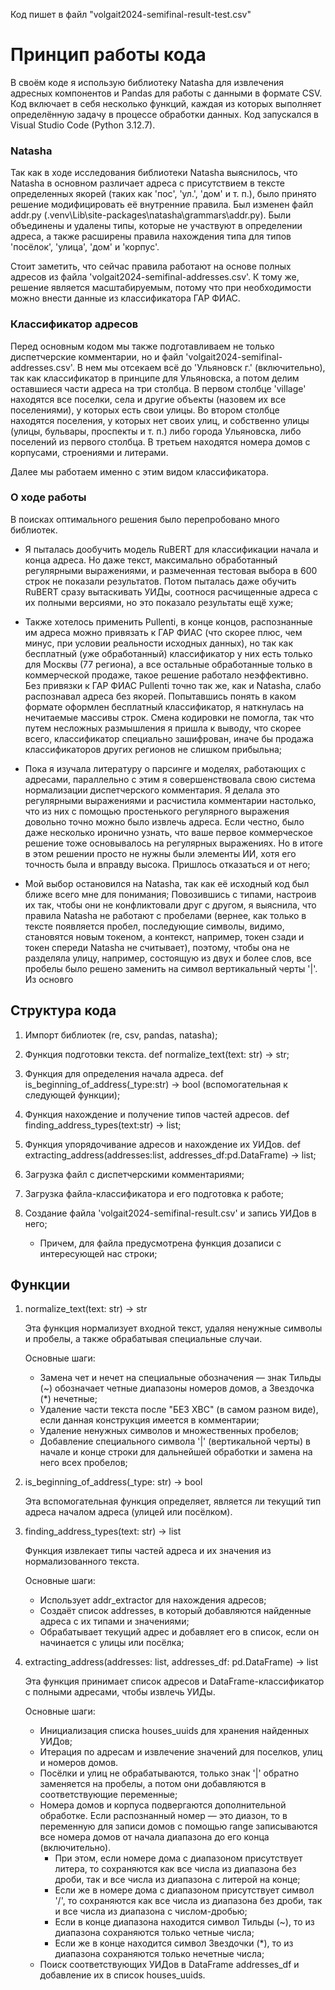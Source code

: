 Код пишет в файл "volgait2024-semifinal-result-test.csv"

# Принцип работы кода
В своём коде я использую библиотеку Natasha для извлечения адресных компонентов и Pandas для работы с данными в формате CSV. Код включает в себя несколько функций, каждая из которых выполняет определённую задачу в процессе обработки данных. Код запускался в Visual Studio Code (Python 3.12.7).

### Natasha
Так как в ходе исследования библиотеки Natasha выяснилось, что Natasha в основном различает адреса с присутствием в тексте определенных якорей (таких как 'пос', 'ул.', 'дом' и т. п.), было принято решение модифицировать её внутренние правила. Был изменен файл addr.py (\.venv\Lib\site-packages\natasha\grammars\addr.py). Были объединены и удалены типы, которые не участвуют в определении адреса, а также расширены правила нахождения типа для типов 'посёлок', 'улица', 'дом' и 'корпус'.

Стоит заметить, что сейчас правила работают на основе полных адресов из файла 'volgait2024-semifinal-addresses.csv'. К тому же, решение является масштабируемым, потому что при необходимости можно внести данные из классификатора ГАР ФИАС.

### Классификатор адресов
Перед основным кодом мы также подготавливаем не только диспетчерские комментарии, но и файл 'volgait2024-semifinal-addresses.csv'. В нем мы отсекаем всё до 'Ульяновск г.' (включительно), так как классификатор в принципе для Ульяновска, а потом делим оставшиеся части адреса на три столбца. В первом столбце 'village' находятся все поселки, села и другие объекты (назовем их все поселениями), у которых есть свои улицы. Во втором столбце находятся поселения, у которых нет своих улиц, и собственно улицы (улицы, бульвары, проспекты и т. п.) либо города Ульяновска, либо поселений из первого столбца. В третьем находятся номера домов с корпусами, строениями и литерами.

Далее мы работаем именно с этим видом классификатора.


### О ходе работы
В поисках оптимального решения было перепробовано много библиотек. 
* Я пыталась дообучить модель RuBERT для классификации начала и конца адреса. Но даже текст, максимально обработанный регулярными выражениями, и размеченная тестовая выбора в 600 строк не показали результатов. Потом пыталась даже обучить RuBERT сразу вытаскивать УИДы, соотнося расчищенные адреса с их полными версиями, но это показало результаты ещё хуже;

* Также хотелось применить Pullenti, в конце концов, распознанные им адреса можно привязать к ГАР ФИАС (что скорее плюс, чем минус, при условии реальности исходных данных), но так как бесплатный (уже обработанный) классификатор у них есть только для Москвы (77 региона), а все остальные обработанные только в коммерческой продаже, такое решение работало неэффективно. Без привязки к ГАР ФИАС Pullenti точно так же, как и Natasha, слабо распознавал адреса без якорей. Попытавшись понять в каком формате оформлен бесплатный классификатор, я наткнулась на нечитаемые массивы строк. Смена кодировки не помогла, так что путем несложных размышления я пришла к выводу, что скорее всего, классификатор специально зашифрован, иначе бы продажа классификаторов других регионов не слишком прибыльна;

* Пока я изучала литературу о парсинге и моделях, работающих с адресами, параллельно с этим я совершенствовала свою система нормализации диспетчерского комментария. Я делала это регулярными выражениями и расчистила комментарии настолько, что из них с помощью простенького регулярного выражения довольно точно можно было извлечь адреса. Если честно, было даже несколько иронично узнать, что ваше первое коммерческое решение тоже основывалось на регулярных выражениях. Но в итоге в этом решении просто не нужны были элементы ИИ, хотя его точность была и вправду высока. Пришлось отказаться и от него;

* Мой выбор остановился на Natasha, так как её исходный код был ближе всего мне для понимания; Повозившись с типами, настроив их так, чтобы они не конфликтовали друг с другом, я выяснила, что правила Natasha не работают с пробелами (вернее, как только в тексте появляется пробел, последующие символы, видимо, становятся новым токеном, а контекст, например, токен сзади и токен спереди Natasha не считывает), поэтому, чтобы она не разделяла улицу, например, состоящую из двух и более слов, все пробелы было решено заменить на символ вертикальный черты '|'. Из основго


## Структура кода
1.  Импорт библиотек (re, csv, pandas, natasha);

2.  Функция подготовки текста. def normalize_text(text: str) -> str;

3. Функция для определения начала адреса. def is_beginning_of_address(_type:str) -> bool (вспомогательная к следующей функции);

4. Функция нахождение и получение типов частей адресов. def finding_address_types(text:str) -> list;

5. Функция упорядочивание адресов и нахождение их УИДов. def extracting_address(addresses:list, addresses_df:pd.DataFrame) -> list;

6. Загрузка файл с диспетчерскими комментариями;

7. Загрузка файла-классификатора и его подготовка к работе;

8. Создание файла 'volgait2024-semifinal-result.csv' и запись УИДов в него; 
    * Причем, для файла предусмотрена функция дозаписи с интересующей нас строки;


## Функции
1. normalize_text(text: str) -> str

    Эта функция нормализует входной текст, удаляя ненужные символы и пробелы, а также обрабатывая специальные случаи.

    Основные шаги:

    * Замена чет и нечет на специальные обозначения — знак Тильды (~) обозначает четные диапазоны номеров домов, а Звездочка (*) нечетные;
    * Удаление части текста после "БЕЗ ХВС" (в самом разном виде), если данная конструкция имеется в комментарии;
    * Удаление ненужных символов и множественных пробелов;
    * Добавление специального символа '|' (вертикальной черты) в начале и конце строки для дальнейшей обработки и замена на него всех пробелов;

2. is_beginning_of_address(_type: str) -> bool

    Эта вспомогательная функция определяет, является ли текущий тип адреса началом адреса (улицей или посёлком).

3. finding_address_types(text: str) -> list

    Функция извлекает типы частей адреса и их значения из нормализованного текста.

    Основные шаги:
    * Использует addr_extractor для нахождения адресов;
    * Создаёт список addresses, в который добавляются найденные адреса с их типами и значениями;
    * Обрабатывает текущий адрес и добавляет его в список, если он начинается с улицы или посёлка;

4. extracting_address(addresses: list, addresses_df: pd.DataFrame) -> list

    Эта функция принимает список адресов и DataFrame-классификатор с полными адресами, чтобы извлечь УИДы.

    Основные шаги:
    * Инициализация списка houses_uuids для хранения найденных УИДов;
    * Итерация по адресам и извлечение значений для поселков, улиц и номеров домов.
    * Посёлки и улиц не обрабатываются, только знак '|' обратно заменяется на пробелы, а потом они добавляются в соответствующие переменные;
    * Номера домов и корпуса подвергаются дополнительной обработке. Если распознанный номер — это диазон, то в переменную для записи домов с помощью range записываются все номера домов от начала диапазона до его конца (включительно).
        * При этом, если номере дома с диапазоном присутствует литера, то сохраняются как все числа из диапазона без дроби, так и все числа из диапазона с литерой на конце;
        * Если же в номере дома с диапазоном присутствует символ '/', то сохраняются как все числа из диапазона без дроби, так и все числа из диапазона с числом-дробью;
        * Если в конце диапазона находится символ Тильды (~), то из диапазона сохраняются только четные числа;
        * Если же в конце находится символ Звездочки (*), то из диапазона сохраняются только нечетные числа;
    * Поиск соответствующих УИДов в DataFrame addresses_df и добавление их в список houses_uuids.